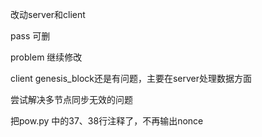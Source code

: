 改动server和client

pass 可删

problem 继续修改

client genesis_block还是有问题，主要在server处理数据方面

尝试解决多节点同步无效的问题

把pow.py 中的37、38行注释了，不再输出nonce